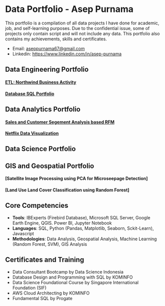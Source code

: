 # Data Portfolio - Asep Purnama
This portfolio is a compilation of all data projects I have done for academic, job, and self-learning purposes. Due to the confidential issue, some of projects only contain script and will not include any data. This portfolio also contains my achievements, skills and certificates.
- Email: aseppurnama67@gmail.com
- Linkedin: https://www.linkedin.com/in/asep-purnama
## Data Engineering Portfolio
#### **[ETL: Northwind Business Activity](https://github.com/aseppurnama20/DSLS-Data-Engineer-Case-Study.git)**
#### **[Database SQL Portfolio](https://github.com/aseppurnama20/SQL-Portofolio.git)**
## Data Analytics Portfolio
#### **[Sales and Customer Segement Analysis based RFM](https://github.com/aseppurnama20/DSLS-Data-Analytics-Case-Study.git)**
#### **[Netflix Data Visualization](https://github.com/aseppurnama20/netflix-data-visualization.git)**
## Data Science Portfolio
## GIS and Geospatial Portfolio
#### **[Satellite Image Processing using PCA for Microseepage Detection]**
#### **[Land Use Land Cover Classification using Random Forest]**
## Core Competencies
- **Tools**: IBExperts (Firebird Database), Microsoft SQL Server, Google Earth Engine, QGIS. Power BI, Jupyter Notebook
- **Languages**: SQL, Python (Pandas, Matplotlib, Seaborn, Sckit-Learn), Javascript
- **Methodologies**: Data Analysis, Geospatial Analysis, Machine Learning (Random Forest, SVM), GIS Analysis
## Certificates and Training
- Data Consultant Bootcamp by Data Science Indonesia
- Database Design and Programming with SQL by KOMINFO
- Data Science Foundational Course by Singapore International Foundation (SIF)
- AWS Cloud Architecting by KOMINFO
- Fundamental SQL by Progate
